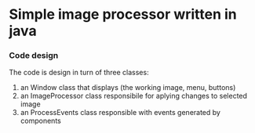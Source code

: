 <h1>Simple image processor written in java</h1>

<h3>Code design</h3>

<p>The code is design in turn of three classes:</p>
<ol>
  <li>an Window class that displays (the working image, menu, buttons)</li>
  <li>an ImageProcessor class responsibile for aplying changes to selected image</li>
  <li>an ProcessEvents class responsible with events generated by components</li>
</ol>
